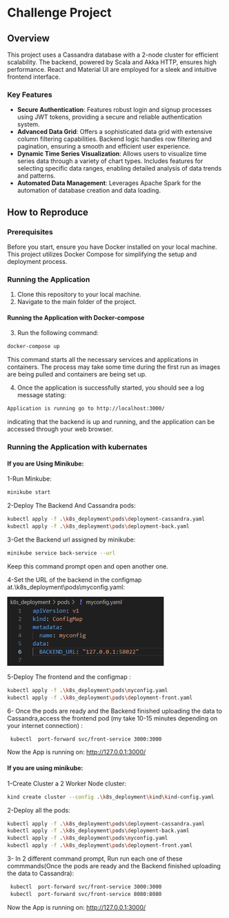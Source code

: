 # Challenge Project

## Overview

This project uses a Cassandra database with a 2-node cluster for efficient scalability. The backend, powered by Scala and Akka HTTP, ensures high performance. React and Material UI are employed for a sleek and intuitive frontend interface.

### Key Features

- **Secure Authentication**: Features robust login and signup processes using JWT tokens, providing a secure and reliable authentication system.
- **Advanced Data Grid**: Offers a sophisticated data grid with extensive column filtering capabilities. Backend logic handles row filtering and pagination, ensuring a smooth and efficient user experience.
- **Dynamic Time Series Visualization**: Allows users to visualize time series data through a variety of chart types. Includes features for selecting specific data ranges, enabling detailed analysis of data trends and patterns.
- **Automated Data Management**: Leverages Apache Spark for the automation of database creation and data loading.

## How to Reproduce

### Prerequisites

Before you start, ensure you have Docker installed on your local machine. This project utilizes Docker Compose for simplifying the setup and deployment process.

### Running the Application

1. Clone this repository to your local machine.
2. Navigate to the main folder of the project.

#### Running the Application with Docker-compose

3. Run the following command:

```bash
docker-compose up
```

This command starts all the necessary services and applications in containers. The process may take some time during the first run as images are being pulled and containers are being set up.

4. Once the application is successfully started, you should see a log message stating:

```bash
Application is running go to http://localhost:3000/
```

indicating that the backend is up and running, and the application can be accessed through your web browser.


### Running the Application with kubernates
#### If you are Using Minikube:
1-Run Minkube:
```bash
minikube start
```
2-Deploy The Backend And Cassandra pods:
```bash
kubectl apply -f .\k8s_deployment\pods\deployment-cassandra.yaml 
kubectl apply -f .\k8s_deployment\pods\deployment-back.yaml 
```
3-Get the Backend url assigned by minikube:
```bash
minikube service back-service --url
```
Keep this command prompt open and open another one.

4-Set the URL of the backend in the configmap at.\k8s_deployment\pods\myconfig.yaml:

![alt text](image.png)

5-Deploy The frontend and the configmap : 
```bash
kubectl apply -f .\k8s_deployment\pods\myconfig.yaml 
kubectl apply -f .\k8s_deployment\pods\deployment-front.yaml 
```
6- Once the pods are ready and the Backend finished uploading the data to Cassandra,access the frontend pod (my take 10-15 minutes depending on your internet connection) : 

```bash
 kubectl  port-forward svc/front-service 3000:3000
```
Now the App is running on: http://127.0.0.1:3000/

#### If you are using minikube:
1-Create Cluster a 2 Worker Node cluster:
```bash
kind create cluster --config .\k8s_deployment\kind\kind-config.yaml
```
2-Deploy all the pods:
```bash
kubectl apply -f .\k8s_deployment\pods\deployment-cassandra.yaml 
kubectl apply -f .\k8s_deployment\pods\deployment-back.yaml
kubectl apply -f .\k8s_deployment\pods\myconfig.yaml 
kubectl apply -f .\k8s_deployment\pods\deployment-front.yaml 
```
3- In 2 different command prompt, Run run each one of these commmands(Once the pods are ready and the Backend finished uploading the data to Cassandra):
```bash
 kubectl  port-forward svc/front-service 3000:3000
 kubectl  port-forward svc/front-service 8080:8080
```
Now the App is running on: http://127.0.0.1:3000/
